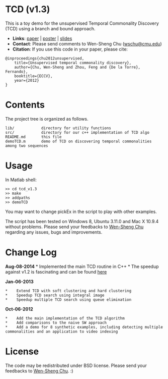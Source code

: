 TCD (v1.3)
=========

This is a toy demo for the unsupervised Temporal Commonality Discovery (TCD) using a branch and bound approach.

- **Links**: [paper](https://www.ri.cmu.edu/pub_files/2012/10/tcd_final.pdf) | [poster](http://ochoa.pc.cs.cmu.edu/wschu/papers/doc/eccv10-tcd-poster-low.pdf) |  [slides](http://ochoa.pc.cs.cmu.edu/wschu/papers/doc/eccv12-tcd.pptx)
- **Contact**:  Please send comments to Wen-Sheng Chu (wschu@cmu.edu)  
- **Citation**: If you use this code in your paper, please cite:
```
@inproceedings{chu2012unsupervised,
    title={Unsupervised temporal commonality discovery},
    author={Chu, Wen-Sheng and Zhou, Feng and {De la Torre}, Fernando},
    booktitle={ECCV},
    year={2012}
}
```


Contents
========

The project tree is organized as follows.

    lib/            directory for utility functions
    src/            directory for our c++ implementation of TCD algo
    README.md       this file
    demoTCD.m       demo of TCD on discovering temporal commonalities among two sequences 

Usage
=====

In Matlab shell:

    >> cd tcd_v1.3
    >> make
    >> addpaths
    >> demoTCD

You may want to change pickEx in the script to play with other examples.

The script has been tested on Windows 8, Ubuntu 3.11.0 and Mac X 10.9.4 without problems. 
Please send your feedbacks to [Wen-Sheng Chu](mailto:wschu@cmu.edu) regarding any issues, bugs and improvements. 

Change Log
==========

**Aug-08-2014**
    *    Implemented the main TCD routine in C++
    *    The speedup against v1.2 is fascinating and can be found [here](http://humansensing.cs.cmu.edu/wschu/project_tcd.html#FIG_SPEEDUP)

**Jan-06-2013**

    *    Extend TCD with soft clustering and hard clustering
    *    Speedup TCD search using integral image
    *    Speedup multiple TCD search using queue elimination

**Oct-06-2012**

    *    Add the main implementation of the TCD algorithm
    *    Add comparisons to the naive SW approach
    *    Add a demo for 8 synthetic examples, including detecting multiple commonalities and an application to video indexing

License
=======

The code may be redistributed under BSD license.
Please send your feedbacks to [Wen-Sheng Chu](mailto:wschu@cmu.edu). :)


